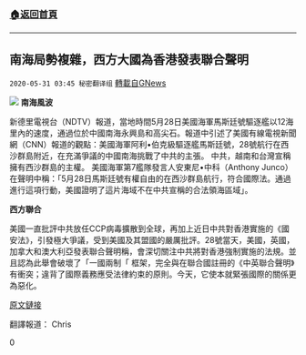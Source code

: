 ###  [:house:返回首頁](https://github.com/ourhimalayas/txt)
---

## 南海局勢複雜，西方大國為香港發表聯合聲明
`2020-05-31 03:45 秘密翻译组` [轉載自GNews](https://gnews.org/zh-hant/218506/)

![](https://s3.amazonaws.com/gnews-media-offload/wp-content/uploads/2020/05/31033548/1-113-92.png)
**南海風波**

新德里電視台（NDTV）報道，當地時間5月28日美國海軍馬斯廷號驅逐艦以12海里內的速度，通過位於中國南海永興島和高尖石。報道中引述了美國有線電視新聞網（CNN）報道的觀點：美國海軍阿利•伯克級驅逐艦馬斯廷號，28號航行在西沙群島附近，在充滿爭議的中國南海挑戰了中共的主張。
中共，越南和台灣宣稱擁有西沙群島的主權。
美國海軍第7艦隊發言人安東尼•中科（Anthony Junco）在聲明中稱：「5月28日馬斯廷號有權自由的在西沙群島航行，符合國際法。通過進行這項行動，美國證明了這片海域不在中共宣稱的合法領海區域」。

**西方聯合**

美國一直批評中共放任CCP病毒擴散到全球，再加上近日中共對香港實施的《國安法》，引發極大爭議，受到美國及其盟國的嚴厲批評。28號當天，美國，英國，加拿大和澳大利亞發表聯合聲明稱，會深切關注中共將對香港強制實施的法規。並且認為此舉會破壞了「一國兩制「 框架，完全與在聯合國註冊的《中英聯合聲明》有衝突；違背了國際義務應受法律約束的原則。今天，它使本就緊張國際的關係更為惡化。

[原文鏈接](https://www.ndtv.com/world-news/challenging-chinas-claims-in-south-china-sea-us-navy-warship-sails-near-paracel-islands-2237568)

翻譯報道： Chris

0
